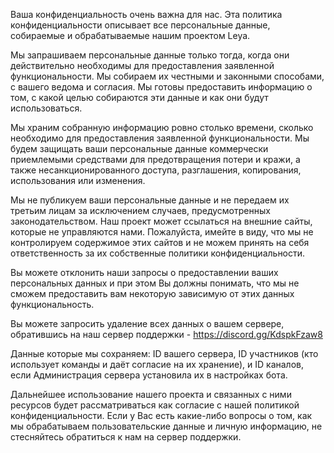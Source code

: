 Ваша конфиденциальность очень важна для нас. Эта политика конфиденциальности описывает все персональные данные, собираемые и обрабатываемые нашим проектом Leya.

Мы запрашиваем персональные данные только тогда, когда они действительно необходимы для предоставления заявленной функциональности. 
Мы собираем их честными и законными способами, с вашего ведома и согласия. Мы готовы предоставить информацию о том, с какой целью собираются эти данные и как они будут использоваться.

Мы храним собранную информацию ровно столько времени, сколько необходимо для предоставления заявленной функциональности. 
Мы будем защищать ваши персональные данные коммерчески приемлемыми средствами для предотвращения потери и кражи, 
а также несанкционированного доступа, разглашения, копирования, использования или изменения.

Мы не публикуем ваши персональные данные и не передаем их третьим лицам за исключением случаев, предусмотренных законодательством.
Наш проект может ссылаться на внешние сайты, которые не управляются нами. Пожалуйста, имейте в виду, что мы не контролируем содержимое этих сайтов и
не можем принять на себя ответственность за их собственные политики конфиденциальности.

Вы можете отклонить наши запросы о предоставлении ваших персональных данных и при этом Вы должны понимать, 
что мы не сможем предоставить вам некоторую зависимую от этих данных функциональность.

Вы можете запросить удаление всех данных о вашем сервере, обратившись на наш сервер поддержки - https://discord.gg/KdspkFzaw8

Данные которые мы сохраняем: ID вашего сервера, ID участников (кто использует команды и даёт согласие на их хранение), и ID каналов, если Администрация сервера установила их в настройках бота.

Дальнейшее использование нашего проекта и связанных с ними ресурсов будет рассматриваться как согласие с нашей политикой конфиденциальности.
Если у Вас есть какие-либо вопросы о том, как мы обрабатываем пользовательские данные и личную информацию, не стесняйтесь обратиться к нам на сервер поддержки.
